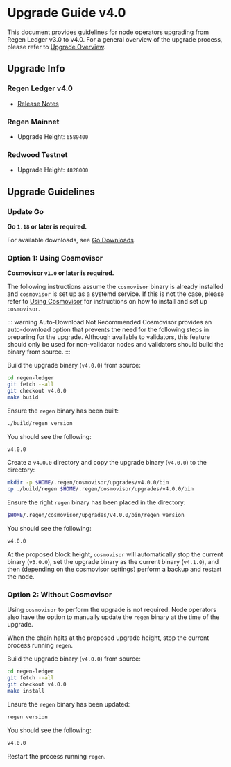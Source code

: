 # Upgrade Guide v4.0

This document provides guidelines for node operators upgrading from Regen Ledger v3.0 to v4.0. For a general overview of the upgrade process, please refer to [Upgrade Overview](README.md).

## Upgrade Info

### Regen Ledger v4.0

- [Release Notes](https://github.com/regen-network/regen-ledger/releases/tag/v4.0.0)

### Regen Mainnet

- Upgrade Height: `6589400`

### Redwood Testnet

- Upgrade Height: `4828000`

## Upgrade Guidelines

### Update Go

**Go `1.18` or later is required.**

For available downloads, see [Go Downloads](https://go.dev/dl/).

### Option 1: Using Cosmovisor

**Cosmovisor `v1.0` or later is required.**

The following instructions assume the `cosmovisor` binary is already installed and `cosmovisor` is set up as a systemd service. If this is not the case, please refer to [Using Cosmovisor](../get-started/using-cosmovisor.md) for instructions on how to install and set up `cosmovisor`.

::: warning Auto-Download Not Recommended
Cosmovisor provides an auto-download option that prevents the need for the following steps in preparing for the upgrade. Although available to validators, this feature should only be used for non-validator nodes and validators should build the binary from source.
:::

Build the upgrade binary (`v4.0.0`) from source:

```bash
cd regen-ledger
git fetch --all
git checkout v4.0.0
make build
```

Ensure the `regen` binary has been built:

```bash
./build/regen version
```

You should see the following:

```bash
v4.0.0
```

Create a `v4.0.0` directory and copy the upgrade binary (`v4.0.0`) to the directory:

```bash
mkdir -p $HOME/.regen/cosmovisor/upgrades/v4.0.0/bin
cp ./build/regen $HOME/.regen/cosmovisor/upgrades/v4.0.0/bin
```
Ensure the right `regen` binary has been placed in the directory:

```bash
$HOME/.regen/cosmovisor/upgrades/v4.0.0/bin/regen version
```

You should see the following:

```bash
v4.0.0
```

At the proposed block height, `cosmovisor` will automatically stop the current binary (`v3.0.0`), set the upgrade binary as the current binary (`v4.1.0`), and then (depending on the cosmovisor settings) perform a backup and restart the node.

### Option 2: Without Cosmovisor

Using `cosmovisor` to perform the upgrade is not required. Node operators also have the option to manually update the `regen` binary at the time of the upgrade.

When the chain halts at the proposed upgrade height, stop the current process running `regen`.

Build the upgrade binary (`v4.0.0`) from source:

```bash
cd regen-ledger
git fetch --all
git checkout v4.0.0
make install
```

Ensure the `regen` binary has been updated:

```bash
regen version
```

You should see the following:

```bash
v4.0.0
```

Restart the process running `regen`.